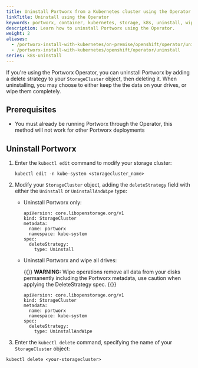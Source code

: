 ```yaml
---
title: Uninstall Portworx from a Kubernetes cluster using the Operator
linkTitle: Uninstall using the Operator
keywords: portworx, container, kubernetes, storage, k8s, uninstall, wipe, cleanup
description: Learn how to uninstall Portworx using the Operator.
weight: 2
aliases:
  - /portworx-install-with-kubernetes/on-premise/openshift/operator/uninstall/
  - /portworx-install-with-kubernetes/openshift/operator/uninstall
series: k8s-uninstall
---
```


If you're using the Portworx Operator, you can uninstall Portworx by adding a delete strategy to your `StorageCluster` object, then deleting it. When uninstalling, you may choose to either keep the the data on your drives, or wipe them completely.

## Prerequisites

* You must already be running Portworx through the Operator, this method will not work for other Portworx deployments

## Uninstall Portworx

1. Enter the `kubectl edit` command to modify your storage cluster:

      ```text
      kubectl edit -n kube-system <storagecluster_name>
      ```

2. Modify your `StorageCluster` object, adding the `deleteStrategy` field with either the `Uninstall` or `UninstallAndWipe` type:

    * Uninstall Portworx only:

        ```text
        apiVersion: core.libopenstorage.org/v1
        kind: StorageCluster
        metadata:
          name: portworx
          namespace: kube-system
        spec:       
          deleteStrategy:
            type: Uninstall
        ```
    * Uninstall Portworx and wipe all drives:

        {{<info>}}
**WARNING:** Wipe operations remove all data from your disks permanently including the Portworx metadata, use caution when applying the DeleteStrategy spec.
        {{</info>}}

        ```text
        apiVersion: core.libopenstorage.org/v1
        kind: StorageCluster
        metadata:
          name: portworx
          namespace: kube-system
        spec:       
          deleteStrategy:
            type: UninstallAndWipe
        ```

3. Enter the `kubectl delete` command, specifying the name of your `StorageCluster` object:

```text
kubectl delete <your-storagecluster>
```

